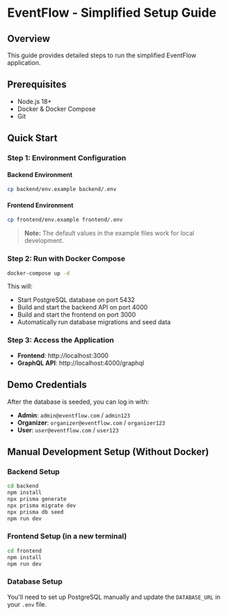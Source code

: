 # EventFlow - Simplified Setup Guide

## Overview
This guide provides detailed steps to run the simplified EventFlow application.

## Prerequisites
- Node.js 18+
- Docker & Docker Compose
- Git

## Quick Start

### Step 1: Environment Configuration

#### Backend Environment
```bash
cp backend/env.example backend/.env
```

#### Frontend Environment
```bash
cp frontend/env.example frontend/.env
```

> **Note:** The default values in the example files work for local development.

### Step 2: Run with Docker Compose
```bash
docker-compose up -d
```

This will:
- Start PostgreSQL database on port 5432
- Build and start the backend API on port 4000
- Build and start the frontend on port 3000
- Automatically run database migrations and seed data

### Step 3: Access the Application

- **Frontend**: http://localhost:3000
- **GraphQL API**: http://localhost:4000/graphql

## Demo Credentials

After the database is seeded, you can log in with:

- **Admin**: `admin@eventflow.com` / `admin123`
- **Organizer**: `organizer@eventflow.com` / `organizer123`
- **User**: `user@eventflow.com` / `user123`


## Manual Development Setup (Without Docker)

### Backend Setup
```bash
cd backend
npm install
npx prisma generate
npx prisma migrate dev
npx prisma db seed
npm run dev
```

### Frontend Setup (in a new terminal)
```bash
cd frontend
npm install
npm run dev
```

### Database Setup
You'll need to set up PostgreSQL manually and update the `DATABASE_URL` in your `.env` file.
